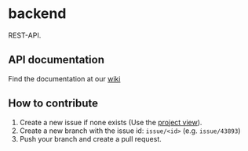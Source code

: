 # backend
REST-API.

## API documentation
Find the documentation at our [wiki](https://github.com/team3dat3/backend/wiki)

## How to contribute
1. Create a new issue if none exists (Use the [project view](https://github.com/orgs/team3dat3/projects/2/views/2)).
2. Create a new branch with the issue id: `issue/<id>` (e.g. `issue/43893`)
3. Push your branch and create a pull request.
